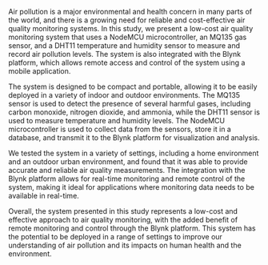 Air pollution is a major environmental and health concern in many parts of the world, and there is a growing need for reliable and cost-effective air quality monitoring systems. In this study, we present a low-cost air quality monitoring system that uses a NodeMCU microcontroller, an MQ135 gas sensor, and a DHT11 temperature and humidity sensor to measure and record air pollution levels. The system is also integrated with the Blynk platform, which allows remote access and control of the system using a mobile application.

The system is designed to be compact and portable, allowing it to be easily deployed in a variety of indoor and outdoor environments. The MQ135 sensor is used to detect the presence of several harmful gases, including carbon monoxide, nitrogen dioxide, and ammonia, while the DHT11 sensor is used to measure temperature and humidity levels. The NodeMCU microcontroller is used to collect data from the sensors, store it in a database, and transmit it to the Blynk platform for visualization and analysis.

We tested the system in a variety of settings, including a home environment and an outdoor urban environment, and found that it was able to provide accurate and reliable air quality measurements. The integration with the Blynk platform allows for real-time monitoring and remote control of the system, making it ideal for applications where monitoring data needs to be available in real-time.

Overall, the system presented in this study represents a low-cost and effective approach to air quality monitoring, with the added benefit of remote monitoring and control through the Blynk platform. This system has the potential to be deployed in a range of settings to improve our understanding of air pollution and its impacts on human health and the environment.
